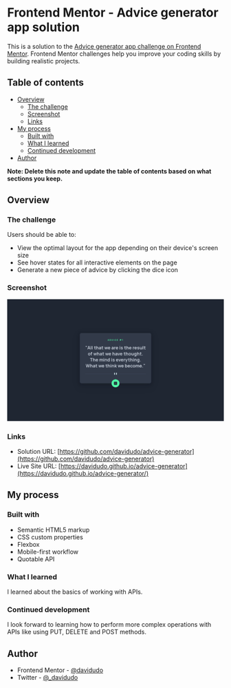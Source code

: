 # Frontend Mentor - Advice generator app solution

This is a solution to the [Advice generator app challenge on Frontend Mentor](https://www.frontendmentor.io/challenges/advice-generator-app-QdUG-13db). Frontend Mentor challenges help you improve your coding skills by building realistic projects.

## Table of contents

- [Overview](#overview)
  - [The challenge](#the-challenge)
  - [Screenshot](#screenshot)
  - [Links](#links)
- [My process](#my-process)
  - [Built with](#built-with)
  - [What I learned](#what-i-learned)
  - [Continued development](#continued-development)
- [Author](#author)

**Note: Delete this note and update the table of contents based on what sections you keep.**

## Overview

### The challenge

Users should be able to:

- View the optimal layout for the app depending on their device's screen size
- See hover states for all interactive elements on the page
- Generate a new piece of advice by clicking the dice icon

### Screenshot

![Screenshot](./images/advice-generator-project.png)

### Links

- Solution URL: [https://github.com/davidudo/advice-generator](https://github.com/davidudo/advice-generator)
- Live Site URL: [https://davidudo.github.io/advice-generator](https://davidudo.github.io/advice-generator/)

## My process

### Built with

- Semantic HTML5 markup
- CSS custom properties
- Flexbox
- Mobile-first workflow
- Quotable API

### What I learned

I learned about the basics of working with APIs.

### Continued development

I look forward to learning how to perform more complex operations with APIs like using PUT, DELETE and POST methods.

## Author

- Frontend Mentor - [@davidudo](https://www.frontendmentor.io/profile/davidudo)
- Twitter - [@_davidudo](https://www.twitter.com/_davidudo)
